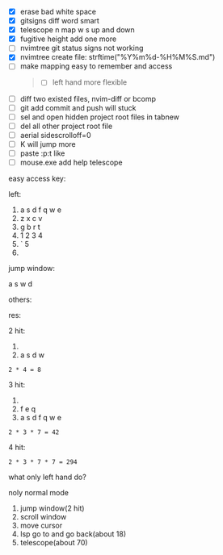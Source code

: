 - [x] erase bad white space
- [x] gitsigns diff word smart
- [x] telescope n map w s up and down
- [x] fugitive height add one more
- [ ] nvimtree git status signs not working
- [x] nvimtree create file: strftime("%Y%m%d-%H%M%S.md")
- [ ] make mapping easy to remember and access
  > - [ ] left hand more flexible
- [ ] diff two existed files, nvim-diff or bcomp
- [ ] git add commit and push will stuck
- [ ] sel and open hidden project root files in tabnew
- [ ] del all other project root file
- [ ] aerial sidescrolloff=0
- [ ] K will jump more
- [ ] paste :p:t like <cword>
- [ ] mouse.exe add <UP> <DOWN> <C-U> <C-D> help telescope

easy access key:

left:

1. a s d f q w e <space> <ctrl>
2. z x c v
3. g b r t
4. 1 2 3 4
5. <tab> ` 5
6. <F1> <F2> <F3> <F4>

jump window:

<leader> a s w d

others:

res:

2 hit:

1. <leader> <ctrl>
2. a s d w

`2 * 4 = 8`

3 hit:

1. <leader> <ctrl>
2. f e q
3. a s d f q w e

`2 * 3 * 7 = 42`

4 hit:

`2 * 3 * 7 * 7 = 294`

what only left hand do?

noly normal mode

1. jump window(2 hit)
2. scroll window
3. move cursor
4. lsp go to and go back(about 18)
5. telescope(about 70)
